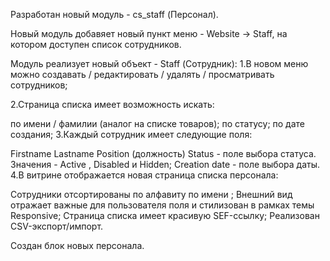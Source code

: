 Разработан новый модуль - cs_staff (Персонал).

Новый модуль добавяет новый пункт меню - Website -> Staff, на котором доступен список сотрудников.

Модуль реализует новый объект - Staff (Сотрудник): 1.В новом меню можно создавать / редактировать / удалять / просматривать сотрудников;

2.Страница списка имеет возможность искать:

по имени / фамилии (аналог на списке товаров);
по статусу;
по дате создания;
3.Каждый сотрудник имеет следующие поля:

Firstname
Lastname
Position (должность)
Status - поле выбора статуса. Значения - Active , Disabled и Hidden;
Creation date - поле выбора даты.
4.В витрине отображается новая страница списка персонала:

Сотрудники отсортированы по алфавиту по имени ;
Внешний вид отражает важные для пользователя поля и стилизован в рамках темы Responsive;
Страница списка имеет красивую SEF-ссылку;
Реализован CSV-экспорт/импорт.

Создан блок новых персонала.